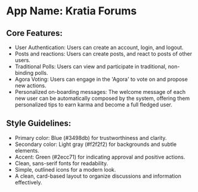 # **App Name**: Kratia Forums

## Core Features:

- User Authentication: Users can create an account, login, and logout.
- Posts and reactions: Users can create posts, and react to posts of other users.
- Traditional Polls: Users can view and participate in traditional, non-binding polls.
- Agora Voting: Users can engage in the 'Agora' to vote on and propose new actions.
- Personalized on-boarding messages: The welcome message of each new user can be automatically composed by the system, offering them personalized tips to earn karma and become a full fledged user.

## Style Guidelines:

- Primary color: Blue (#3498db) for trustworthiness and clarity.
- Secondary color: Light gray (#f2f2f2) for backgrounds and subtle elements.
- Accent: Green (#2ecc71) for indicating approval and positive actions.
- Clean, sans-serif fonts for readability.
- Simple, outlined icons for a modern look.
- A clean, card-based layout to organize discussions and information effectively.